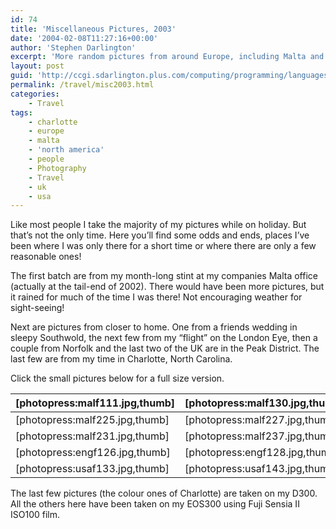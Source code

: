 ```yaml
---
id: 74
title: 'Miscellaneous Pictures, 2003'
date: '2004-02-08T11:27:16+00:00'
author: 'Stephen Darlington'
excerpt: 'More random pictures from around Europe, including Malta and the UK. '
layout: post
guid: 'http://ccgi.sdarlington.plus.com/computing/programming/languages/miscellaneous-pictures-2003.html'
permalink: /travel/misc2003.html
categories:
    - Travel
tags:
    - charlotte
    - europe
    - malta
    - 'north america'
    - people
    - Photography
    - Travel
    - uk
    - usa
---
```


Like most people I take the majority of my pictures while on holiday. But that’s not the only time. Here you’ll find some odds and ends, places I’ve been where I was only there for a short time or where there are only a few reasonable ones!

The first batch are from my month-long stint at my companies Malta office (actually at the tail-end of 2002). There would have been more pictures, but it rained for much of the time I was there! Not encouraging weather for sight-seeing!

Next are pictures from closer to home. One from a friends wedding in sleepy Southwold, the next few from my “flight” on the London Eye, then a couple from Norfolk and the last two of the UK are in the Peak District. The last few are from my time in Charlotte, North Carolina.

Click the small pictures below for a full size version.

| \[photopress:malf111.jpg,thumb\] | \[photopress:malf130.jpg,thumb\] | \[photopress:malf202.jpg,thumb\] | \[photopress:malf213.jpg,thumb\] |
|---|---|---|---|
| \[photopress:malf225.jpg,thumb\] | \[photopress:malf227.jpg,thumb\] | \[photopress:malf228.jpg,thumb\] | \[photopress:malf236.jpg,thumb\] |
| \[photopress:malf231.jpg,thumb\] | \[photopress:malf237.jpg,thumb\] | \[photopress:engf105.jpg,thumb\] | \[photopress:engf118.jpg,thumb\] |
| \[photopress:engf126.jpg,thumb\] | \[photopress:engf128.jpg,thumb\] | \[photopress:chaf108.jpg,thumb\] | \[photopress:chaf107.jpg,thumb\] |
| \[photopress:usaf133.jpg,thumb\] | \[photopress:usaf143.jpg,thumb\] | \[photopress:usaf150.jpg,thumb\] | \[photopress:usaf159.jpg,thumb\] |

The last few pictures (the colour ones of Charlotte) are taken on my D300. All the others here have been taken on my EOS300 using Fuji Sensia II ISO100 film.